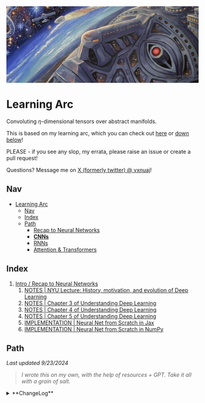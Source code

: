 <div style="height: 200px; overflow: hidden;">
  <img src="img/space.png" style="width: 100%; height: 100%; object-fit: cover;">
</div>

# Learning Arc

Convoluting $\eta$-dimensional tensors over abstract manifolds.

This is based on my learning arc, which you can check out [here](https://vxnuaj.notion.site/Learning-Arc-1025f1989c4f80539f65f688c2c0a251) or [down below](#learning-arc)!

PLEASE - if you see any slop, my errata, please raise an issue or create a pull request! 

Questions? Message me on [X (formerly twitter) @ vxnuaj](https://x.com/vxnuaj)!

## Nav

- [Learning Arc](#learning-arc)
  - [Nav](#nav)
  - [Index](#index)
  - [Path](#path)
    - [Recap to Neural Networks](#recap-to-neural-networks)
    - [**CNNs**](#cnns)
    - [RNNs](#rnns)
    - [Attention \& Transformers](#attention--transformers)


## Index

1. [Intro / Recap to Neural Networks](intro-to-nnet)
   1. [NOTES | NYU Lecture: History, motivation, and evolution of Deep Learning](intro-to-nnet/01-nyu-1.md)
   2. [NOTES | Chapter 3 of Understanding Deep Learning](intro-to-nnet/02-Chap3UDL.md)
   3. [NOTES | Chapter 4 of Understanding Deep Learning](intro-to-nnet/03-Chap4UDL.md)
   4. [NOTES | Chapter 5 of Understanding Deep Learning](intro-to-nnet/04-Chap5UDL.md)
   5. [IMPLEMENTATION | Neural Net from Scratch in Jax](intro-to-nnet/06-nn-jax.py)
   6. [IMPLEMENTATION | Neural Net from Scratch in NumPy](intro-to-nnet/06-nn-np.py)

## Path

*Last updated 9/23/2024*

> *I wrote this on my own, with the help of resources + GPT. Take it all with a grain of salt.*

<details><summary>**ChangeLog**</summary>
<details><summary>**09/23/2024**</summary>
        
After feedback from a research engineer at XAI, reframed my entire process. 
        
Thank god X exists.
        
</details>


<details><summary> Resources </summary>

https://udlbook.github.io/udlbook/

https://www.deeplearningbook.org/

https://cs231n.stanford.edu/

https://atcold.github.io/NYU-DLSP20/

- Extra
    - http://ufldl.stanford.edu/tutorial/supervised/FeatureExtractionUsingConvolution/
    - https://stanford.edu/~shervine/teaching/cs-230/cheatsheet-convolutional-neural-networks
    - https://srdas.github.io/DLBook/ImprovingModelGeneralization.html
    - https://colah.github.io/

</details>

### Recap to Neural Networks

<details>
  <summary>Foundations</summary>
  
  - NYU Week 1
      - [x] [NYU Week 1 Video](https://www.youtube.com/watch?v=0bMe_vCZo30&list=PLLHTzKZzVU9eaEyErdV26ikyolxOsz6mq&index=2&t=4939s)
      - [x] [NYU Week 1 Notes 1](https://ebetica.github.io/pytorch-Deep-Learning/en/week01/01-1/)
      - [x] [NYU Week 1 Notes 2](https://ebetica.github.io/pytorch-Deep-Learning/en/week01/01-2/)
  - [x] 3.X (Shallow Neural Networks) of [UDL Book](https://udlbook.github.io/udlbook/)
  - [x] 4.X (Deep Neural Networks) of [UDL Book](https://udlbook.github.io/udlbook/)
  - [x] 5.X (Loss Functions) of [UDL Book](https://udlbook.github.io/udlbook/)
  - [x] Review K-Fold Cross Validation
  - [x] Build a Vanilla Neural Network on Fashion-MNIST using Jax, using K-Fold Cross Validation
  - [x] Build a Vanilla Neural Network on Fashion-MNIST using PyTorch, using K-Fold Cross Validation.
</details>

<details>
  <summary>Optimization</summary>

  > **We will be reviewing Optimizers.** As each is learned, each will be implemented in NumPy and PyTorch on Fashion MNIST.

  - [Optimization and Deep Learning](https://d2l.ai/chapter_optimization/optimization-intro.html)
    - 12.1 Optimization and Deep Learning
        - [ ] Complete Module
    - 12.2 Convexity
        - [ ] Complete Module
    - 12.5 Minibatch Gradient Descent
        - [ ] Complete Module
        - [ ] Implement in NumPy
        - [ ] Implement in PyTorch
    - 12.6 Momentum
        - [ ] Complete Module
        - [ ] [Distill - Momentum](https://distill.pub/2017/momentum/)
        - [ ] Implement in NumPy
        - [ ] Implement in PyTorch
    - Nesterov Momentum
        - [ ] [Video](https://www.youtube.com/watch?v=mhTz7hiwds8)
        - [ ] Implement in NumPy
        - [ ] Implement in PyTorch
    - 12.7 Adagrad
        - [ ] Complete Module
        - [ ] Implement in NumPy
        - [ ] Implement in PyTorch
    - 12.8 RMSProp
        - [ ] Complete Module
        - [ ] Implement in NumPy
        - [ ] Implement in PyTorch
    - 12.9 Adadelta
        - [ ] Complete Module
        - [ ] [Adadelta Paper](https://arxiv.org/pdf/1212.5701)
        - [ ] Implement in NumPy
        - [ ] Implement in PyTorch
    - 12.10 Adam
        - [ ] Complete Module
        - [ ] [Adam Paper](https://arxiv.org/abs/1412.6980)
        - [ ] Implement in NumPy
        - [ ] Implement in PyTorch
    - 12.10.3
        - [ ] Complete Module
        - [ ] [Paper](https://proceedings.neurips.cc/paper_files/paper/2018/file/90365351ccc7437a1309dc64e4db32a3-Paper.pdf)
        - [ ] Implement in NumPy
        - [ ] Implement in PyTorch
    - AdamW
        - [ ] [Video](https://www.youtube.com/watch?v=oWZbcq_figk)
        - [ ] [AdamW Paper](https://arxiv.org/pdf/1711.05101v3)
        - [ ] Implement in NumPy
        - [ ] Implement in PyTorch
    - Nadam
        - [ ] [Video](https://www.youtube.com/watch?v=8nfd7gEDKCc)
        - [ ] [Paper](https://openreview.net/pdf/OM0jvwB8jIp57ZJjtNEZ.pdf)
        - [ ] Implement in NumPy
        - [ ] Implement in PyTorch
  - Batch Normalization
      - [ ] [Deep Learning Book](http://www.deeplearningbook.org/)
      - [ ] [BatchNorm Paper](https://arxiv.org/abs/1502.03167)
      - [ ] Implement in NumPy
      - [ ] Implement in PyTorch
  - Layer Normalization
      - [ ] [LayerNorm Paper](https://arxiv.org/pdf/1607.06450)
      - [ ] Implement in NumPy
      - [ ] Implement in PyTorch
  - Group Normalization
      - [ ] [Paper](https://arxiv.org/pdf/1803.08494)
      - [ ] [Video](https://www.youtube.com/watch?v=l_3zj6HeWUE)
      - [ ] Implement in Jax with K-Fold Cross Validation & Adam Optimizer
      - [ ] Implement in PyTorch with K-Fold Cross Validation & Adam Optimizer
</details>

<details>
  <summary>Regularization</summary>

  > **We will be reviewing Regularization.** Each will be implemented in Jax + PyTorch on Fashion MNIST, with the Adam Optimizer.

  - 9.X (Regularization) of [UDL Book](https://udlbook.github.io/udlbook/)
    - [ ] Go through book chapter, .ipynb’s, and problem sets
    - [ ] Implement L1 in NumPy
    - [ ] Implement L1 in PyTorch
    - [ ] Implement L2 in NumPy
    - [ ] Implement L2 in PyTorch
    - [ ] Implement Dropout in NumPy
    - [ ] Implement Dropout in PyTorch
</details>

### **CNNs**

> Main resource: Course videos from Andrew Ng's Deep Learning Specialization.  
> Exercises: Based on *Understanding Deep Learning* by Simon Prince, supplemented by implementing key papers.

<details>
<summary><strong>Foundations of CNNs</strong></summary>

- [ ] Computer Vision (Course Video)  
- [ ] Edge Detection Example (Course Video)  
- [ ] More Edge Detection (Course Video)  
- [ ] Padding (Course Video)  
- [ ] Strided Convolutions (Course Video)  
- [ ] Convolutions over Volume (Course Video)  
- [ ] One Layer of a Convolutional Network (Course Video)  
- [ ] Simple Convolutional Network Example (Course Video)  
- [ ] Pooling Layers (Course Video)  
- [ ] CNN Example (Course Video)

</details>

<details>
<summary><strong>Deep Convolutional Models: Case Studies</strong></summary>
    
> Focus on paper implementation rather than basic exercises.

- [ ] Classic Networks (Course Video)  

<details>
<summary>ResNets</summary>

- [ ] .ipynb 11.1 [Shattered Gradients](https://github.com/udlbook/udlbook/blob/main/Notebooks/Chap11/11_1_Shattered_Gradients.ipynb)  
- [ ] ResNets (Course Video)  
- [ ] Why ResNets Work? (Course Video)  
- Exercises:  
    - [ ] Problem Set 11.1 ⇒ 11.4  
- [ ] Read ResNet Paper  
- [ ] Implement ResNet Paper  
- [ ] Read ResNet v2 Paper  
- [ ] Implement ResNet v2 Paper  
- [ ] Read ResNeXt Paper  
- [ ] Implement ResNeXt Paper  

</details>

- [ ] Networks in Networks and 1x1 Convolutions (Course Video)  

<details>
<summary>Inception Network</summary>

- [ ] Inception Network Motivation (Course Video)  
- [ ] Inception Network (Course Video)  
- [ ] Read Inception Network V1 Paper  
- [ ] Implement Inception Network V1 Paper  
- [ ] Read Inception Network V2/V3 Paper  
- [ ] Implement Inception Network V2/V3 Paper  

</details>

<details>
<summary>MobileNet</summary>

- [ ] MobileNet (Course Video)  
- [ ] MobileNet Architecture (Course Video)  
- [ ] Read MobileNet V1 Paper  
- [ ] Implement MobileNet V1 Paper  
- [ ] Read MobileNet V2 Paper  
- [ ] Implement MobileNet V2 Paper  

</details>

<details>
<summary>EfficientNet</summary>

- [ ] EfficientNet (Course Video)  
- [ ] Read EfficientNet Paper  
- [ ] Implement EfficientNet  

</details>
</details>

<details>
<summary><strong>Object Detection</strong></summary>

- [ ] Object Localization (Course Video)  
- [ ] Landmark Detection (Course Video)  
- [ ] Convolutional Implementation of Sliding Windows (Course Video)  
- [ ] Bounding Box Predictions (Course Video)  
- [ ] Intersection over Union (Course Video)  
- [ ] Non-max Suppression (Course Video)  
- [ ] Anchor Boxes (Course Video)  

<details>
<summary>YOLO</summary>

- [ ] YOLO Algorithm (Course Video)  
- [ ] Read YOLO V1 Paper  
- [ ] Implement YOLO V1 Paper  
- [ ] Read YOLO V3 Paper  
- [ ] Implement YOLO V3 Paper  
- [ ] Read YOLO V4 Paper  
- [ ] Implement YOLO V4 Paper  

</details>

- [ ] Region Proposals (Course Video)  

<details>
<summary>U-Net</summary>

- [ ] Semantic Segmentation with U-Net (Course Video)  
- [ ] Transpose Convolutions (Course Video)  
- [ ] U-Net Architecture Intuition (Course Video)  
- [ ] U-Net Architecture (Course Video)  
- [ ] Read U-Net Paper  
- [ ] Implement U-Net from Scratch  

</details>
</details>

<details>
<summary><strong>Final CNN Papers & Implementations</strong></summary>

<details>
<summary>VGGNet</summary>

- [ ] Understand Paper  
- [ ] Implementation  

</details>

<details>
<summary>DenseNet</summary>

- [ ] Understand Paper  
- [ ] Implementation  

</details>

<details>
<summary>Inception V4</summary>

- [ ] Understand Paper  
- [ ] Implementation  

</details>

</details>


### RNNs

> Main resources/exercises are from [D2L.ai](http://D2L.ai), supplemented with additional exercises and lecture notes from Stanford CS224n.

<details>
<summary>NLP: Pretraining (Word Embeddings)</summary>

- [ ]  15.1 Word Embedding (word2vec)
- [ ]  15.2 Approximate Training
- [ ]  15.3 The Dataset for Pretraining Word Embeddings
- [ ]  15.4 Pretraining word2vec  
  Papers:  
  - [ ] [Efficient Estimation of Word Representations in Vector Space](https://arxiv.org/pdf/1301.3781)
  - [ ] [Distributed Representations of Words and Phrases and Their Compositionality](https://arxiv.org/pdf/1310.4546)  
  - CS224n Week 1 P1:
    - [ ] Skim [Lecture Notes](https://web.stanford.edu/class/archive/cs/cs224n/cs224n.1234/readings/cs224n_winter2023_lecture1_notes_draft.pdf) | Intro & Word2Vec  
    - [ ] [Assignment 1](https://web.stanford.edu/class/archive/cs/cs224n/cs224n.1234/assignments/a1_preview/exploring_word_vectors.html)  
    - [ ] [Assignment 2](https://web.stanford.edu/class/archive/cs/cs224n/cs224n.1234/assignments/a2.pdf) (Written Part)  
    - Implement Word2Vec:
      - [ ] NumPy on Toy Dataset
      - [ ] PyTorch on Real-World Dataset
- [ ]  15.5 Word Embeddings with Global Vectors (GloVe)  
  Paper:
  - [ ] [GloVe: Global Vectors for Word Representation](https://nlp.stanford.edu/pubs/glove.pdf)  
  - CS224n Week 1 P2:
    - [ ] [Lecture Notes](https://web.stanford.edu/class/archive/cs/cs224n/cs224n.1234/readings/cs224n-2019-notes02-wordvecs2.pdf) | GloVe, Evaluation, and Training  
    - Implement GloVe:
      - [ ] NumPy on Toy Dataset
      - [ ] PyTorch on Real-World Dataset
- [ ]  15.6 Subword Embedding
- [ ]  15.7 Word Similarity and Analogy
</details>

<details>
<summary>Recurrent Neural Networks</summary>

- [ ]  9.1 Working with Sequences
- [ ]  9.2 Converting Raw Text into Sequence Data
- [ ]  9.3 Language Models
- [ ]  9.4 Recurrent Neural Networks
- [ ]  9.5 Recurrent Neural Networks from Scratch  
  Exercise:
  - [ ] Implement RNN Forward Pass in NumPy (multiple time steps)
- [ ]  9.6 Concise Implementation of Recurrent Neural Networks
- [ ]  9.7 Backpropagation Through Time  
  Exercises:
  - [ ] Implement RNN Backpropagation in NumPy (multiple time steps)
  - [ ] Implement Toy 2-Layer RNN in NumPy on Toy Dataset
  - [ ] Implement and Train 2+ Layer RNN in PyTorch on a Real-World Dataset
</details>

<details>
<summary>Modern Recurrent Neural Networks</summary>

- [ ]  10.1 LSTM  
  Paper:
  - [ ] [Read/Skim LSTM Paper](https://www.bioinf.jku.at/publications/older/2604.pdf) (Sections 3.X and 4.X)
  - Implement LSTM:
    - [ ] Toy 2-Layer LSTM in NumPy on Toy Dataset
    - [ ] Train 2+ Layer LSTM in PyTorch on Real-World Dataset
- [ ]  10.2 GRU  
  Paper:
  - [ ] [Read/Skim GRU Paper](https://arxiv.org/pdf/1406.1078v3)
  - Implement GRU:
    - [ ] Toy 2-Layer GRU in NumPy on Toy Dataset
    - [ ] Train 2+ Layer GRU in PyTorch on Real-World Dataset
- [ ]  10.3 Deep Recurrent Neural Networks
- [ ]  10.4 Bidirectional Recurrent Neural Networks  
  Exercise:
  - [ ] Implement Toy 2-Layer Bidirectional RNN in NumPy
  - [ ] Train 2+ Layer Bidirectional RNN in PyTorch on a Real-World Dataset
- [ ]  10.5 Machine Translation and Dataset
- [ ]  10.6 Encoder-Decoder Architecture
- [ ]  10.7 Sequence-to-Sequence Learning for MT
- [ ]  10.8 Beam Search  
  Paper:
  - [ ] [Sequence-to-Sequence Learning with Neural Networks](https://arxiv.org/pdf/1409.3215)  
  Implement:
  - [ ] Train Encoder-Decoder Greedy Search RNN in PyTorch on a Real-World Seq2Seq Dataset
  - [ ] Train Encoder-Decoder Beam Search RNN in PyTorch on the same Dataset
- [ ]  Skim CS224n Week 3 P1 [Lecture Notes | RNNs, GRUs, LSTMs](https://web.stanford.edu/class/archive/cs/cs224n/cs224n.1234/readings/cs224n-2019-notes05-LM_RNN.pdf)
</details>

### Attention & Transformers

> Main resources/exercises are from [D2L.ai](http://D2L.ai), supplemented with additional exercises and lecture notes from Stanford CS224n.

<details>
<summary>Attention Mechanisms and Transformers</summary>

- [ ]  11.1 Queries, Keys, and Values
- [ ]  11.2 Attention Pooling by Similarity
- [ ]  11.3 Attention Scoring Functions
- [ ]  11.4 The Bahdanau Attention Mechanism  
  CS224n Week 3 P2:
  - [ ] [NMT Paper: Neural Machine Translation by Jointly Learning to Align and Translate](https://arxiv.org/pdf/1409.0473)
  - [ ] Implement NMT in PyTorch
  - [ ] Skim [Lecture Notes](https://web.stanford.edu/class/archive/cs/cs224n/cs224n.1234/readings/cs224n-2019-notes06-NMT_seq2seq_attention.pdf) for gaps
  - [ ] [Assignment](https://web.stanford.edu/class/archive/cs/cs224n/cs224n.1234/assignments/a4.pdf)
- [ ]  11.5 Multi-Head Attention
- [ ]  11.6 Self-Attention and Positional Encoding
- [ ]  11.7 The Transformer Architecture  
  CS224n Week 4/5 | Attention Mechanisms and Transformers:
  - [ ] Skim [Lecture Notes](https://web.stanford.edu/class/archive/cs/cs224n/cs224n.1234/readings/cs224n-self-attention-transformers-2023_draft.pdf)
  
  Implementations/Papers:
  - [ ] [Attention Is All You Need Paper](https://arxiv.org/pdf/1706.03762)
  - [ ] Implement Transformer in PyTorch  
    - Resource: https://nlp.seas.harvard.edu/annotated-transformer/
  - [ ] [BERT Paper](https://arxiv.org/pdf/1810.04805)  
  - [ ] Implement BERT in PyTorch
  - GPTs:
    - [ ] [GPT-1 Paper](https://cdn.openai.com/research-covers/language-unsupervised/language_understanding_paper.pdf)
    - [ ] GPT-1 PyTorch Implementation
    - [ ] [GPT-2 Paper](https://cdn.openai.com/better-language-models/language_models_are_unsupervised_multitask_learners.pdf)
    - [ ] GPT-2 PyTorch Implementation
  - LLaMa:
    - [ ] Understand LLaMa-1 Architecture
    - [ ] Implement LLaMa-1
    - [ ] Understand LLaMa-2 Architecture
    - [ ] Implement LLaMa-2
    - [ ] Understand LLaMa-3 Architecture
    - [ ] Implement LLaMa-3
- [ ]  11.8 Transformers for Vision  
  Paper:
  - [ ] [An Image is Worth 16x16 Words Paper](https://arxiv.org/abs/2010.11929)
  - [ ] Implement Vision Transformer Architecture
- [ ]  11.9 Large-Scale Pre-Training with Transformers  
  Final Papers/Implementations:
  - Linformer:
    - [ ] [Linformer Paper](https://arxiv.org/abs/1910.10683v4)
    - [ ] Implement Linformer in PyTorch
  - Reformer:
    - [ ] [Reformer Paper](https://arxiv.org/pdf/2001.04451)
    - [ ] Implement Reformer in PyTorch
</details>



